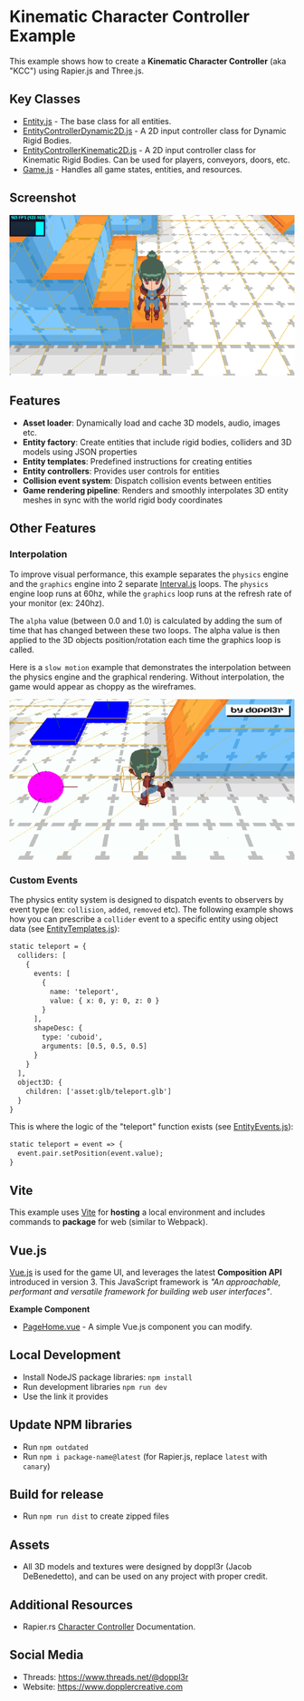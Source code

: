 # Kinematic Character Controller Example
This example shows how to create a **Kinematic Character Controller** (aka "KCC") using Rapier.js and Three.js.

## Key Classes
 - [Entity.js](src/js/Entity.js) - The base class for all entities.
 - [EntityControllerDynamic2D.js](src/js/EntityControllerDynamic2D.js) - A 2D input controller class for Dynamic Rigid Bodies.
 - [EntityControllerKinematic2D.js](src/js/EntityControllerKinematic2D.js) - A 2D input controller class for Kinematic Rigid Bodies. Can be used for players, conveyors, doors, etc.
 - [Game.js](src/js/Game.js) - Handles all game states, entities, and resources.

## Screenshot
![Screenshot](public/png/screenshot.png)

## Features

- **Asset loader**: Dynamically load and cache 3D models, audio, images etc.
- **Entity factory**: Create entities that include rigid bodies, colliders and 3D models using JSON properties
- **Entity templates**: Predefined instructions for creating entities
- **Entity controllers**: Provides user controls for entities
- **Collision event system**: Dispatch collision events between entities
- **Game rendering pipeline**: Renders and smoothly interpolates 3D entity meshes in sync with the world rigid body coordinates

## Other Features

### Interpolation

To improve visual performance, this example separates the `physics` engine and the `graphics` engine into 2 separate [Interval.js](src/js/Interval.js) loops. The `physics` engine loop runs at 60hz, while the `graphics` loop runs at the refresh rate of your monitor (ex: 240hz).

The `alpha` value (between 0.0 and 1.0) is calculated by adding the sum of time that has changed between these two loops. The alpha value is then applied to the 3D objects position/rotation each time the graphics loop is called.

Here is a `slow motion` example that demonstrates the interpolation between the physics engine and the graphical rendering. Without interpolation, the game would appear as choppy as the wireframes.

![Interpolation](public/gif/interpolation.gif)

### Custom Events

The physics entity system is designed to dispatch events to observers by event type (ex: `collision`, `added`, `removed` etc). The following example shows how you can prescribe a `collider` event to a specific entity using object data (see [EntityTemplates.js](src/js/EntityTemplates.js)):
```
static teleport = {
  colliders: [
    {
      events: [
        {
          name: 'teleport',
          value: { x: 0, y: 0, z: 0 }
        }
      ],
      shapeDesc: {
        type: 'cuboid',
        arguments: [0.5, 0.5, 0.5]
      }
    }
  ],
  object3D: {
    children: ['asset:glb/teleport.glb']
  }
}
```

This is where the logic of the "teleport" function exists (see [EntityEvents.js](src/js/EntityEvents.js)):
```
static teleport = event => {
  event.pair.setPosition(event.value);
}
```

## Vite

This example uses [Vite](https://vitejs.dev) for **hosting** a local environment and includes commands to **package** for web (similar to Webpack).

## Vue.js

[Vue.js](https://vuejs.org/) is used for the game UI, and leverages the latest **Composition API** introduced in version 3. This JavaScript framework is *"An approachable, performant and versatile framework for building web user interfaces"*.

**Example Component**

 - [PageHome.vue](src/vue/PageHome.vue) - A simple Vue.js component you can modify.

## Local Development

- Install NodeJS package libraries: `npm install`
- Run development libraries `npm run dev`
- Use the link it provides

## Update NPM libraries

- Run `npm outdated`
- Run `npm i package-name@latest` (for Rapier.js, replace `latest` with `canary`)

## Build for release

- Run `npm run dist` to create zipped files

## Assets
- All 3D models and textures were designed by doppl3r (Jacob DeBenedetto), and can be used on any project with proper credit.

## Additional Resources
- Rapier.rs [Character Controller](https://rapier.rs/docs/user_guides/javascript/character_controller) Documentation.

## Social Media
- Threads: https://www.threads.net/@doppl3r
- Website: https://www.dopplercreative.com